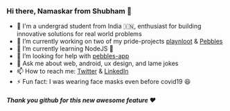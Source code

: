 ### Hi there, Namaskar from Shubham 👋

- 👦 I'm a undergrad student from India 🇮🇳, enthusiast for building innovative solutions for real world problems
- 🔭 I’m currently working on two of my pride-projects [playnloot](https://github.com/limbu-timbu/playnloot) & [Pebbles](https://github.com/seebham/pebbles-app)
- 🌱 I’m currently learning NodeJS 🚀
- 🤔 I’m looking for help with [pebbles-app](https://github.com/seebham/pebbles-app)
- 💬 Ask me about web, android, ux design, and lame jokes
- 📫 How to reach me: [Twitter](https://twitter.com/seebhams) & [LinkedIn](https://www.linkedin.com/in/seebham/)
- ⚡ Fun fact: I was wearing face masks even before covid19 😆
##### Thank you github for this new awesome feature ❤️
